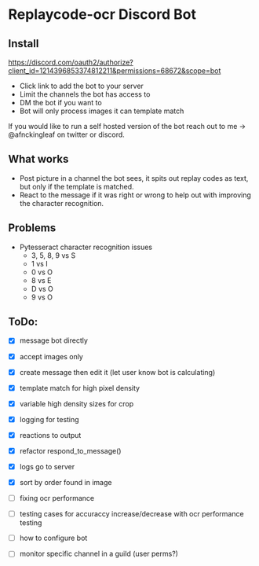 # Replaycode-ocr Discord Bot

## Install
https://discord.com/oauth2/authorize?client_id=1214396853374812211&permissions=68672&scope=bot

- Click link to add the bot to your server
- Limit the channels the bot has access to
- DM the bot if you want to
- Bot will only process images it can template match

If you would like to run a self hosted version of the bot reach out to me -> @afnckingleaf on twitter or discord.

## What works
- Post picture in a channel the bot sees, it spits out replay codes as text, but only if the template is matched.
- React to the message if it was right or wrong to help out with improving the character recognition.

## Problems
- Pytesseract character recognition issues
    - 3, 5, 8, 9 vs S
    - 1 vs I
    - 0 vs O
    - 8 vs E
    - D vs O
    - 9 vs O

## ToDo:
- [x] message bot directly
- [x] accept images only
- [x] create message then edit it (let user know bot is calculating)
- [x] template match for high pixel density
- [x] variable high density sizes for crop
- [x] logging for testing
- [x] reactions to output
- [x] refactor respond_to_message()
- [x] logs go to server
- [x] sort by order found in image
- [ ] fixing ocr performance
- [ ] testing cases for accuraccy increase/decrease with ocr performance testing

- [ ] how to configure bot
- [ ] monitor specific channel in a guild (user perms?)
